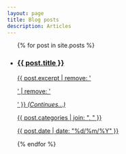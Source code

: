 ```yaml
---
layout: page
title: Blog posts
description: Articles
---
```

<ul>
            {% for post in site.posts %}
            <li>
                        <a href="{{ post.url }}">
                                    <h3>{{ post.title }}</h3>
                                    <p> {{ post.excerpt | remove: '<p>' | remove: '</p>' }} <i>(Continues...)</i> </p>
                                    <p class="post-categories special-font">{{ post.categories | join: ", " }}</p>
                                    <p class="post-publishing-note">{{ post.date | date: "%d/%m/%Y" }}</p>
                        </a>
            </li>
            {% endfor %}
</ul>

